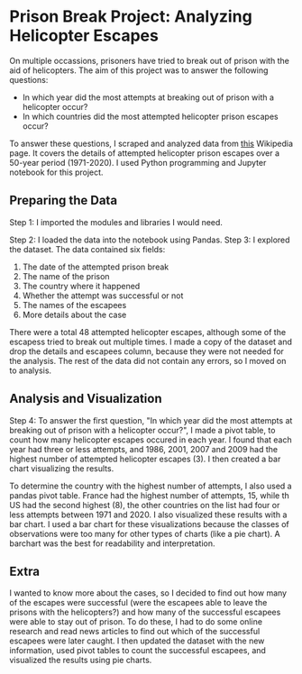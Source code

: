 # Prison Break Project: Analyzing Helicopter Escapes
On multiple occassions, prisoners have tried to break out of prison with the aid of helicopters. The aim of this project was to answer the following questions:

- In which year did the most attempts at breaking out of prison with a helicopter occur?
- In which countries did the most attempted helicopter prison escapes occur?

To answer these questions, I scraped and analyzed data from [this](https://en.wikipedia.org/wiki/List_of_helicopter_prison_escapes) Wikipedia page. It covers the details of attempted helicopter prison escapes over a 50-year period (1971-2020). I used Python programming and Jupyter notebook for this project.


## Preparing the Data
Step 1: I imported the modules and libraries I would need.

Step 2: I loaded the data into the notebook using Pandas. 
Step 3: I explored the dataset. The data contained six fields:
1. The date of the attempted prison break
2. The name of the prison
3. The country where it happened
4. Whether the attempt was successful or not
5. The names of the escapees
6. More details about the case

There were a total 48 attempted helicopter escapes, although some of the escapess tried to break out multiple times. I made a copy of the dataset and drop the details and escapees column, because they were not needed for the analysis. The rest of the data did not contain any errors, so I moved on to analysis.

## Analysis and Visualization
Step 4: To answer the first question, "In which year did the most attempts at breaking out of prison with a helicopter occur?", I made a pivot table, to count how many helicopter escapes occured in each year. I found that each year had three or less attempts, and 1986, 2001, 2007 and 2009 had the highest number of attempted helicopter escapes (3). I then created a bar chart visualizing the results.

To determine the country with the highest number of attempts, I also used a pandas pivot table. France had the highest number of attempts, 15, while th US had the second highest (8), the other countries on the list had four or less attempts between 1971 and 2020. I also visualized these results with a bar chart. I used a bar chart for these visualizations because the classes of observations were too many for other types of charts (like a pie chart). A barchart was the best for readability and interpretation.

## Extra
I wanted to know more about the cases, so I decided to find out how many of the escapes were successful (were the escapees able to leave the prisons with the helicopters?) and how many of the successful escapees were able to stay out of prison. To do these, I had to do some online research and read news articles to find out which of the successful escapees were later caught. I then updated the dataset with the new information, used pivot tables to count the successful escapees, and visualized the results using pie charts. 
